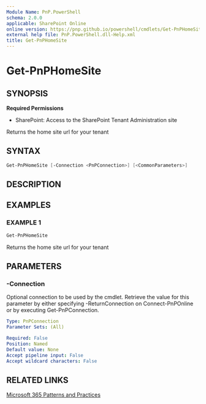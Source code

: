 ```yaml
---
Module Name: PnP.PowerShell
schema: 2.0.0
applicable: SharePoint Online
online version: https://pnp.github.io/powershell/cmdlets/Get-PnPHomeSite.html
external help file: PnP.PowerShell.dll-Help.xml
title: Get-PnPHomeSite
---
```

  
# Get-PnPHomeSite

## SYNOPSIS

**Required Permissions**

* SharePoint: Access to the SharePoint Tenant Administration site

Returns the home site url for your tenant

## SYNTAX

```powershell
Get-PnPHomeSite [-Connection <PnPConnection>] [<CommonParameters>]
```

## DESCRIPTION

## EXAMPLES

### EXAMPLE 1
```powershell
Get-PnPHomeSite
```

Returns the home site url for your tenant

## PARAMETERS

### -Connection
Optional connection to be used by the cmdlet. Retrieve the value for this parameter by either specifying -ReturnConnection on Connect-PnPOnline or by executing Get-PnPConnection.

```yaml
Type: PnPConnection
Parameter Sets: (All)

Required: False
Position: Named
Default value: None
Accept pipeline input: False
Accept wildcard characters: False
```

## RELATED LINKS

[Microsoft 365 Patterns and Practices](https://aka.ms/m365pnp)


